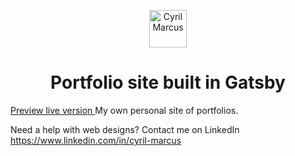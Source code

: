 <p align="center">
  <a href="https://www.linkedin.com/in/cyril-marcus/">
    <img alt="Cyril Marcus" src="src/images/favicon.ico" width="60" />
  </a>
</p>
<h1 align="center">
  Portfolio site built in Gatsby
</h1>

<a href="https://cyrilmarcus.netlify.com/" target="_blank">
  Preview live version
</a>
My own personal site of portfolios.

Need a help with web designs? Contact me on LinkedIn https://www.linkedin.com/in/cyril-marcus
